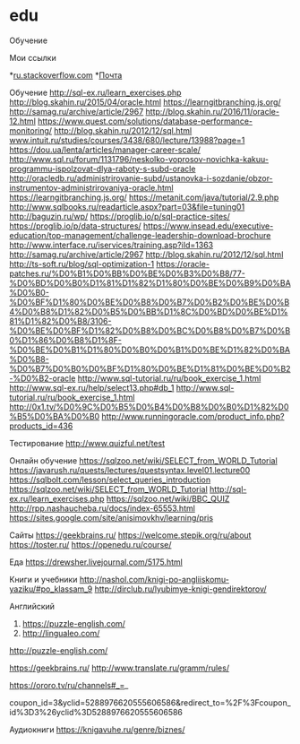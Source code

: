 # edu
Обучение

Мои ссылки

*[ru.stackoverflow.com](https://ru.stackoverflow.com/)
*[Почта](https://e.mail.ru/messages/inbox/)

Обучение
http://sql-ex.ru/learn_exercises.php
http://blog.skahin.ru/2015/04/oracle.html
https://learngitbranching.js.org/
http://samag.ru/archive/article/2967
http://blog.skahin.ru/2016/11/oracle-12.html
https://www.quest.com/solutions/database-performance-monitoring/
http://blog.skahin.ru/2012/12/sql.html
www.intuit.ru/studies/courses/3438/680/lecture/13988?page=1
https://dou.ua/lenta/articles/manager-career-scale/
http://www.sql.ru/forum/1131796/neskolko-voprosov-novichka-kakuu-programmu-ispolzovat-dlya-raboty-s-subd-oracle
http://oracledb.ru/administrirovanie-subd/ustanovka-i-sozdanie/obzor-instrumentov-administrirovaniya-oracle.html
https://learngitbranching.js.org/
https://metanit.com/java/tutorial/2.9.php
http://www.sqlbooks.ru/readarticle.aspx?part=03&file=tuning01
http://baguzin.ru/wp/
https://proglib.io/p/sql-practice-sites/
https://proglib.io/p/data-structures/
https://www.insead.edu/executive-education/top-management/challenge-leadership-download-brochure
http://www.interface.ru/iservices/training.asp?iId=1363
http://samag.ru/archive/article/2967
http://blog.skahin.ru/2012/12/sql.html
http://ts-soft.ru/blog/sql-optimization-1
https://oracle-patches.ru/%D0%B1%D0%BB%D0%BE%D0%B3%D0%B8/77-%D0%BD%D0%B0%D1%81%D1%82%D1%80%D0%BE%D0%B9%D0%BA%D0%B0-%D0%BF%D1%80%D0%BE%D0%B8%D0%B7%D0%B2%D0%BE%D0%B4%D0%B8%D1%82%D0%B5%D0%BB%D1%8C%D0%BD%D0%BE%D1%81%D1%82%D0%B8/3106-%D0%BE%D0%BF%D1%82%D0%B8%D0%BC%D0%B8%D0%B7%D0%B0%D1%86%D0%B8%D1%8F-%D0%BE%D0%B1%D1%80%D0%B0%D0%B1%D0%BE%D1%82%D0%BA%D0%B8-%D0%B7%D0%B0%D0%BF%D1%80%D0%BE%D1%81%D0%BE%D0%B2-%D0%B2-oracle
http://www.sql-tutorial.ru/ru/book_exercise_1.html
http://www.sql-ex.ru/help/select13.php#db_1
http://www.sql-tutorial.ru/ru/book_exercise_1.html
http://0x1.tv/%D0%9C%D0%B5%D0%B4%D0%B8%D0%B0%D1%82%D0%B5%D0%BA%D0%B0
http://www.runningoracle.com/product_info.php?products_id=436

Тестирование
http://www.quizful.net/test

Онлайн обучение
https://sqlzoo.net/wiki/SELECT_from_WORLD_Tutorial
https://javarush.ru/quests/lectures/questsyntax.level01.lecture00
https://sqlbolt.com/lesson/select_queries_introduction
https://sqlzoo.net/wiki/SELECT_from_WORLD_Tutorial
http://sql-ex.ru/learn_exercises.php
https://sqlzoo.net/wiki/BBC_QUIZ
http://rpp.nashaucheba.ru/docs/index-65553.html
https://sites.google.com/site/anisimovkhv/learning/pris

Сайты
https://geekbrains.ru/
https://welcome.stepik.org/ru/about
https://toster.ru/
https://openedu.ru/course/

Еда
https://drewsher.livejournal.com/5175.html

Книги и учебники
http://nashol.com/knigi-po-angliiskomu-yaziku/#po_klassam_9
http://dirclub.ru/lyubimye-knigi-gendirektorov/

Английский
1. https://puzzle-english.com/
2. http://lingualeo.com/

http://puzzle-english.com/

https://geekbrains.ru/
http://www.translate.ru/gramm/rules/


https://ororo.tv/ru/channels#_=_



coupon_id=3&yclid=5288976620555606586&redirect_to=%2F%3Fcoupon_id%3D3%26yclid%3D5288976620555606586


Аудиокниги
https://knigavuhe.ru/genre/biznes/
